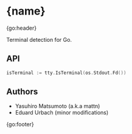 # {name}

{go:header}

Terminal detection for Go.

## API

```go
isTerminal := tty.IsTerminal(os.Stdout.Fd())
```

## Authors

* Yasuhiro Matsumoto (a.k.a mattn)
* Eduard Urbach (minor modifications)

{go:footer}
